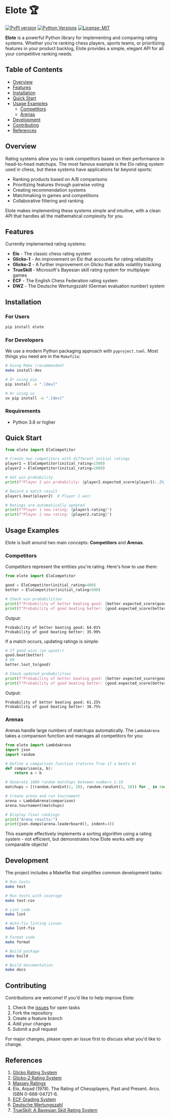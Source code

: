 # Elote 🏆

[![PyPI version](https://badge.fury.io/py/elote.svg)](https://badge.fury.io/py/elote)
[![Python Versions](https://img.shields.io/pypi/pyversions/elote.svg)](https://pypi.org/project/elote/)
[![License: MIT](https://img.shields.io/badge/License-MIT-yellow.svg)](https://opensource.org/licenses/MIT)

**Elote** is a powerful Python library for implementing and comparing rating systems. Whether you're ranking chess players, sports teams, or prioritizing features in your product backlog, Elote provides a simple, elegant API for all your competitive ranking needs.

## Table of Contents
- [Overview](#overview)
- [Features](#features)
- [Installation](#installation)
- [Quick Start](#quick-start)
- [Usage Examples](#usage-examples)
  - [Competitors](#competitors)
  - [Arenas](#arenas)
- [Development](#development)
- [Contributing](#contributing)
- [References](#references)

## Overview

Rating systems allow you to rank competitors based on their performance in head-to-head matchups. The most famous example is the Elo rating system used in chess, but these systems have applications far beyond sports:

- Ranking products based on A/B comparisons
- Prioritizing features through pairwise voting
- Creating recommendation systems
- Matchmaking in games and competitions
- Collaborative filtering and ranking

Elote makes implementing these systems simple and intuitive, with a clean API that handles all the mathematical complexity for you.

## Features

Currently implemented rating systems:

- **Elo** - The classic chess rating system
- **Glicko-1** - An improvement on Elo that accounts for rating reliability
- **Glicko-2** - A further improvement on Glicko that adds volatility tracking
- **TrueSkill** - Microsoft's Bayesian skill rating system for multiplayer games
- **ECF** - The English Chess Federation rating system
- **DWZ** - The Deutsche Wertungszahl (German evaluation number) system

## Installation

### For Users

```bash
pip install elote
```

### For Developers

We use a modern Python packaging approach with `pyproject.toml`. Most things you need are in the `Makefile`:

```bash
# Using Make (recommended)
make install-dev

# Or using pip
pip install -e ".[dev]"

# Or using uv
uv pip install -e ".[dev]"
```

### Requirements

- Python 3.8 or higher

## Quick Start

```python
from elote import EloCompetitor

# Create two competitors with different initial ratings
player1 = EloCompetitor(initial_rating=1500)
player2 = EloCompetitor(initial_rating=1600)

# Get win probability
print(f"Player 2 win probability: {player2.expected_score(player1):.2%}")

# Record a match result
player1.beat(player2)  # Player 1 won!

# Ratings are automatically updated
print(f"Player 1 new rating: {player1.rating}")
print(f"Player 2 new rating: {player2.rating}")
```

## Usage Examples

Elote is built around two main concepts: **Competitors** and **Arenas**.

### Competitors

Competitors represent the entities you're rating. Here's how to use them:

```python
from elote import EloCompetitor

good = EloCompetitor(initial_rating=400)
better = EloCompetitor(initial_rating=500)

# Check win probabilities
print(f"Probability of better beating good: {better.expected_score(good):.2%}")
print(f"Probability of good beating better: {good.expected_score(better):.2%}")
```

Output:
```
Probability of better beating good: 64.01%
Probability of good beating better: 35.99%
```

If a match occurs, updating ratings is simple:

```python
# If good wins (an upset!)
good.beat(better)
# OR
better.lost_to(good)

# Check updated probabilities
print(f"Probability of better beating good: {better.expected_score(good):.2%}")
print(f"Probability of good beating better: {good.expected_score(better):.2%}")
```

Output:
```
Probability of better beating good: 61.25%
Probability of good beating better: 38.75%
```

### Arenas

Arenas handle large numbers of matchups automatically. The `LambdaArena` takes a comparison function and manages all competitors for you:

```python
from elote import LambdaArena
import json
import random

# Define a comparison function (returns True if a beats b)
def comparison(a, b):
    return a > b

# Generate 1000 random matchups between numbers 1-10
matchups = [(random.randint(1, 10), random.randint(1, 10)) for _ in range(1000)]

# Create arena and run tournament
arena = LambdaArena(comparison)
arena.tournament(matchups)

# Display final rankings
print("Arena results:")
print(json.dumps(arena.leaderboard(), indent=4))
```

This example effectively implements a sorting algorithm using a rating system - not efficient, but demonstrates how Elote works with any comparable objects!

## Development

The project includes a Makefile that simplifies common development tasks:

```bash
# Run tests
make test

# Run tests with coverage
make test-cov

# Lint code
make lint

# Auto-fix linting issues
make lint-fix

# Format code
make format

# Build package
make build

# Build documentation
make docs
```

## Contributing

Contributions are welcome! If you'd like to help improve Elote:

1. Check the [issues](https://github.com/yourusername/elote/issues) for open tasks
2. Fork the repository
3. Create a feature branch
4. Add your changes
5. Submit a pull request

For major changes, please open an issue first to discuss what you'd like to change.

## References

1. [Glicko Rating System](http://www.glicko.net/glicko/glicko.pdf)
2. [Glicko-2 Rating System](http://www.glicko.net/glicko/glicko2.pdf)
3. [Massey Ratings](https://masseyratings.com)
4. Elo, Arpad (1978). The Rating of Chessplayers, Past and Present. Arco. ISBN 0-668-04721-6.
5. [ECF Grading System](http://www.ecfgrading.org.uk/new/help.php#elo)
6. [Deutsche Wertungszahl](https://en.wikipedia.org/wiki/Deutsche_Wertungszahl)
7. [TrueSkill: A Bayesian Skill Rating System](https://www.microsoft.com/en-us/research/publication/trueskilltm-a-bayesian-skill-rating-system/)